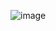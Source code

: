 ![image](https://user-images.githubusercontent.com/76427253/174471208-5e1ea0a8-8056-4926-a463-092d4b30bf8c.png)
